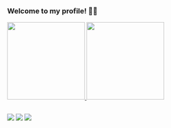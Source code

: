 ### Welcome to my profile!  👋🏽


 <div>
  <a href="https://github.com/LuisHengs">
  <img height="180em" src="https://github-readme-stats.vercel.app/api?username=LuisHengs&show_icons=true&theme=onedark&include_all_commits=true&count_private=true"/>
  <img height="180em" src="https://github-readme-stats.vercel.app/api/top-langs/?username=LuisHengs&layout=compact&langs_count=7&theme=onedark"/>
</div>
  
##
  
  <div>
    <a href="https://www.instagram.com/luis13hgs/" target="_blank"><img src="https://img.shields.io/badge/-Instagram-%23E4405F?style=for-the-badge&logo=instagram&logoColor=white" target="_blank"></a>
  <a href = "mailto:luis.hengs@gmail.com"><img src="https://img.shields.io/badge/Gmail-D14836?style=for-the-badge&logo=gmail&logoColor=white" target="_blank"></a>
  <a href="#" target="_blank"><img src="https://img.shields.io/badge/-LinkedIn-%230077B5?style=for-the-badge&logo=linkedin&logoColor=white" target="_blank"></a>
  </div>






